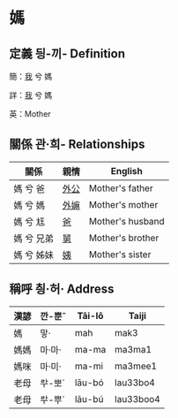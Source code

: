 # 媽
## 定義 딍-끼- Definition
簡：[我](member1.md) 兮 媽

詳：[我](member1.md) 兮 媽

英：Mother

## 關係 관·희- Relationships

關係 | 親情 | English
--- | --- | --- 
媽 兮 爸 | [外公](member13.md) | Mother's father
媽 兮 媽 | [外嫲](member14.md) | Mother's mother
媽 兮 尪 | [爸](member2.md) | Mother's husband
媽 兮 兄弟 | [舅](member16.md) | Mother's brother
媽 兮 姊妹 | [姨](member15.md) | Mother's sister


## 稱呼 칑·허· Address

漢諺 | 깐-뿐ˆ | Tâi-lô | Taiji
--- | --- | --- | --- 
媽 | 맣· | mah | mak3 
媽媽 | 마·마· | ma-ma | ma3ma1 
媽咪 | 마·미· | ma-mi | ma3mee1 
老母 | ᄅᅷ-뽀ˊ | lāu-bó | lau33bo4 
老母 | ᄅᅷ-뿌ˊ | lāu-bú | lau33boo4 
